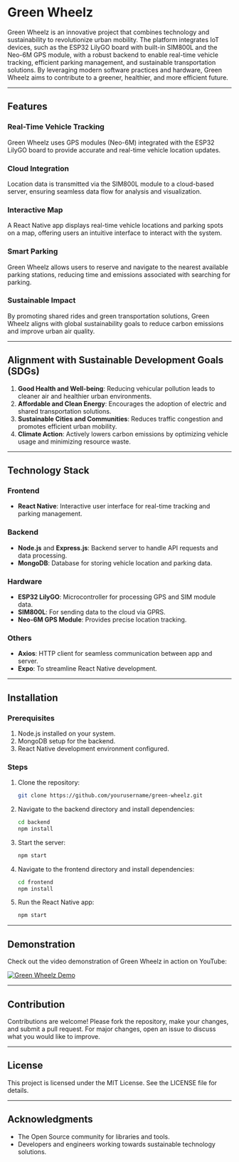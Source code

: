# Green Wheelz

Green Wheelz is an innovative project that combines technology and sustainability to revolutionize urban mobility. The platform integrates IoT devices, such as the ESP32 LilyGO board with built-in SIM800L and the Neo-6M GPS module, with a robust backend to enable real-time vehicle tracking, efficient parking management, and sustainable transportation solutions. By leveraging modern software practices and hardware, Green Wheelz aims to contribute to a greener, healthier, and more efficient future.

---

## Features

### Real-Time Vehicle Tracking
Green Wheelz uses GPS modules (Neo-6M) integrated with the ESP32 LilyGO board to provide accurate and real-time vehicle location updates.

### Cloud Integration
Location data is transmitted via the SIM800L module to a cloud-based server, ensuring seamless data flow for analysis and visualization.

### Interactive Map
A React Native app displays real-time vehicle locations and parking spots on a map, offering users an intuitive interface to interact with the system.

### Smart Parking
Green Wheelz allows users to reserve and navigate to the nearest available parking stations, reducing time and emissions associated with searching for parking.

### Sustainable Impact
By promoting shared rides and green transportation solutions, Green Wheelz aligns with global sustainability goals to reduce carbon emissions and improve urban air quality.

---

## Alignment with Sustainable Development Goals (SDGs)

1. **Good Health and Well-being**: Reducing vehicular pollution leads to cleaner air and healthier urban environments.
2. **Affordable and Clean Energy**: Encourages the adoption of electric and shared transportation solutions.
3. **Sustainable Cities and Communities**: Reduces traffic congestion and promotes efficient urban mobility.
4. **Climate Action**: Actively lowers carbon emissions by optimizing vehicle usage and minimizing resource waste.

---

## Technology Stack

### **Frontend**
- **React Native**: Interactive user interface for real-time tracking and parking management.

### **Backend**
- **Node.js** and **Express.js**: Backend server to handle API requests and data processing.
- **MongoDB**: Database for storing vehicle location and parking data.

### **Hardware**
- **ESP32 LilyGO**: Microcontroller for processing GPS and SIM module data.
- **SIM800L**: For sending data to the cloud via GPRS.
- **Neo-6M GPS Module**: Provides precise location tracking.

### **Others**
- **Axios**: HTTP client for seamless communication between app and server.
- **Expo**: To streamline React Native development.

---

## Installation

### Prerequisites
1. Node.js installed on your system.
2. MongoDB setup for the backend.
3. React Native development environment configured.

### Steps
1. Clone the repository:
   ```bash
   git clone https://github.com/yourusername/green-wheelz.git
   ```
2. Navigate to the backend directory and install dependencies:
   ```bash
   cd backend
   npm install
   ```
3. Start the server:
   ```bash
   npm start
   ```
4. Navigate to the frontend directory and install dependencies:
   ```bash
   cd frontend
   npm install
   ```
5. Run the React Native app:
   ```bash
   npm start
   ```

---

## Demonstration

Check out the video demonstration of Green Wheelz in action on YouTube:

[![Green Wheelz Demo](https://img.youtube.com/vi/your-video-id/0.jpg)](https://youtu.be/your-video-id)

---

## Contribution

Contributions are welcome! Please fork the repository, make your changes, and submit a pull request. For major changes, open an issue to discuss what you would like to improve.

---

## License

This project is licensed under the MIT License. See the LICENSE file for details.

---

## Acknowledgments

- The Open Source community for libraries and tools.
- Developers and engineers working towards sustainable technology solutions.

